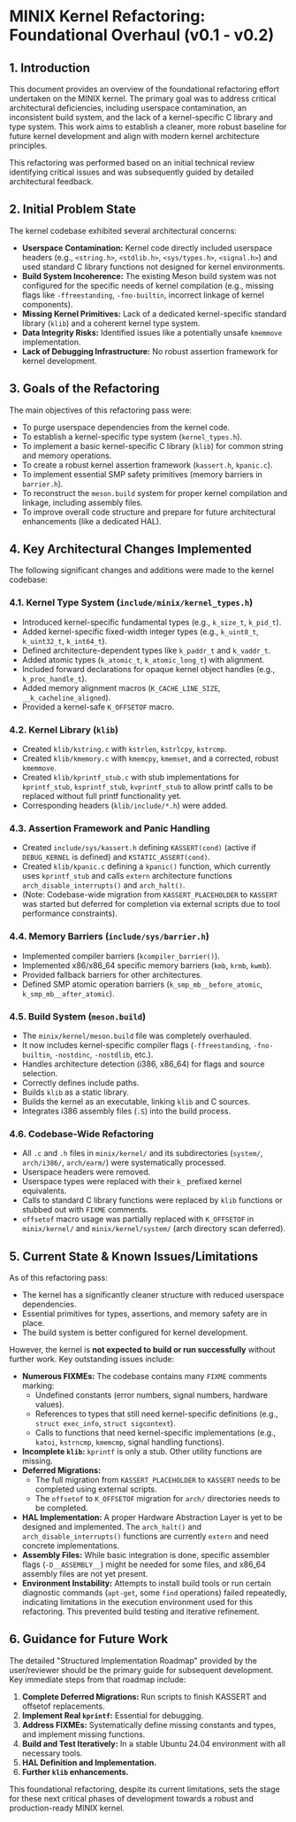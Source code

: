 # MINIX Kernel Refactoring: Foundational Overhaul (v0.1 - v0.2)

## 1. Introduction

This document provides an overview of the foundational refactoring effort undertaken on the MINIX kernel. The primary goal was to address critical architectural deficiencies, including userspace contamination, an inconsistent build system, and the lack of a kernel-specific C library and type system. This work aims to establish a cleaner, more robust baseline for future kernel development and align with modern kernel architecture principles.

This refactoring was performed based on an initial technical review identifying critical issues and was subsequently guided by detailed architectural feedback.

## 2. Initial Problem State

The kernel codebase exhibited several architectural concerns:

* **Userspace Contamination:** Kernel code directly included userspace headers (e.g., `<string.h>`, `<stdlib.h>`, `<sys/types.h>`, `<signal.h>`) and used standard C library functions not designed for kernel environments.
* **Build System Incoherence:** The existing Meson build system was not configured for the specific needs of kernel compilation (e.g., missing flags like `-ffreestanding`, `-fno-builtin`, incorrect linkage of kernel components).
* **Missing Kernel Primitives:** Lack of a dedicated kernel-specific standard library (`klib`) and a coherent kernel type system.
* **Data Integrity Risks:** Identified issues like a potentially unsafe `kmemmove` implementation.
* **Lack of Debugging Infrastructure:** No robust assertion framework for kernel development.

## 3. Goals of the Refactoring

The main objectives of this refactoring pass were:

* To purge userspace dependencies from the kernel code.
* To establish a kernel-specific type system (`kernel_types.h`).
* To implement a basic kernel-specific C library (`klib`) for common string and memory operations.
* To create a robust kernel assertion framework (`kassert.h`, `kpanic.c`).
* To implement essential SMP safety primitives (memory barriers in `barrier.h`).
* To reconstruct the `meson.build` system for proper kernel compilation and linkage, including assembly files.
* To improve overall code structure and prepare for future architectural enhancements (like a dedicated HAL).

## 4. Key Architectural Changes Implemented

The following significant changes and additions were made to the kernel codebase:

### 4.1. Kernel Type System (`include/minix/kernel_types.h`)

* Introduced kernel-specific fundamental types (e.g., `k_size_t`, `k_pid_t`).
* Added kernel-specific fixed-width integer types (e.g., `k_uint8_t`, `k_uint32_t`, `k_int64_t`).
* Defined architecture-dependent types like `k_paddr_t` and `k_vaddr_t`.
* Added atomic types (`k_atomic_t`, `k_atomic_long_t`) with alignment.
* Included forward declarations for opaque kernel object handles (e.g., `k_proc_handle_t`).
* Added memory alignment macros (`K_CACHE_LINE_SIZE`, `__k_cacheline_aligned`).
* Provided a kernel-safe `K_OFFSETOF` macro.

### 4.2. Kernel Library (`klib`)

* Created `klib/kstring.c` with `kstrlen`, `kstrlcpy`, `kstrcmp`.
* Created `klib/kmemory.c` with `kmemcpy`, `kmemset`, and a corrected, robust `kmemmove`.
* Created `klib/kprintf_stub.c` with stub implementations for `kprintf_stub`, `ksprintf_stub`, `kvprintf_stub` to allow printf calls to be replaced without full printf functionality yet.
* Corresponding headers (`klib/include/*.h`) were added.

### 4.3. Assertion Framework and Panic Handling

* Created `include/sys/kassert.h` defining `KASSERT(cond)` (active if `DEBUG_KERNEL` is defined) and `KSTATIC_ASSERT(cond)`.
* Created `klib/kpanic.c` defining a `kpanic()` function, which currently uses `kprintf_stub` and calls `extern` architecture functions `arch_disable_interrupts()` and `arch_halt()`.
* (Note: Codebase-wide migration from `KASSERT_PLACEHOLDER` to `KASSERT` was started but deferred for completion via external scripts due to tool performance constraints).

### 4.4. Memory Barriers (`include/sys/barrier.h`)

* Implemented compiler barriers (`kcompiler_barrier()`).
* Implemented x86/x86_64 specific memory barriers (`kmb`, `krmb`, `kwmb`).
* Provided fallback barriers for other architectures.
* Defined SMP atomic operation barriers (`k_smp_mb__before_atomic`, `k_smp_mb__after_atomic`).

### 4.5. Build System (`meson.build`)

* The `minix/kernel/meson.build` file was completely overhauled.
* It now includes kernel-specific compiler flags (`-ffreestanding`, `-fno-builtin`, `-nostdinc`, `-nostdlib`, etc.).
* Handles architecture detection (i386, x86_64) for flags and source selection.
* Correctly defines include paths.
* Builds `klib` as a static library.
* Builds the kernel as an executable, linking `klib` and C sources.
* Integrates i386 assembly files (`.S`) into the build process.

### 4.6. Codebase-Wide Refactoring

* All `.c` and `.h` files in `minix/kernel/` and its subdirectories (`system/`, `arch/i386/`, `arch/earm/`) were systematically processed.
* Userspace headers were removed.
* Userspace types were replaced with their `k_` prefixed kernel equivalents.
* Calls to standard C library functions were replaced by `klib` functions or stubbed out with `FIXME` comments.
* `offsetof` macro usage was partially replaced with `K_OFFSETOF` in `minix/kernel/` and `minix/kernel/system/` (arch directory scan deferred).

## 5. Current State & Known Issues/Limitations

As of this refactoring pass:

* The kernel has a significantly cleaner structure with reduced userspace dependencies.
* Essential primitives for types, assertions, and memory safety are in place.
* The build system is better configured for kernel development.

However, the kernel is **not expected to build or run successfully** without further work. Key outstanding issues include:

* **Numerous FIXMEs:** The codebase contains many `FIXME` comments marking:
  * Undefined constants (error numbers, signal numbers, hardware values).
  * References to types that still need kernel-specific definitions (e.g., `struct exec_info`, `struct sigcontext`).
  * Calls to functions that need kernel-specific implementations (e.g., `katoi`, `kstrncmp`, `kmemcmp`, signal handling functions).
* **Incomplete `klib`:** `kprintf` is only a stub. Other utility functions are missing.
* **Deferred Migrations:**
  * The full migration from `KASSERT_PLACEHOLDER` to `KASSERT` needs to be completed using external scripts.
  * The `offsetof` to `K_OFFSETOF` migration for `arch/` directories needs to be completed.
* **HAL Implementation:** A proper Hardware Abstraction Layer is yet to be designed and implemented. The `arch_halt()` and `arch_disable_interrupts()` functions are currently `extern` and need concrete implementations.
* **Assembly Files:** While basic integration is done, specific assembler flags (`-D__ASSEMBLY__`) might be needed for some files, and x86_64 assembly files are not yet present.
* **Environment Instability:** Attempts to install build tools or run certain diagnostic commands (`apt-get`, some `find` operations) failed repeatedly, indicating limitations in the execution environment used for this refactoring. This prevented build testing and iterative refinement.

## 6. Guidance for Future Work

The detailed "Structured Implementation Roadmap" provided by the user/reviewer should be the primary guide for subsequent development. Key immediate steps from that roadmap include:

1. **Complete Deferred Migrations:** Run scripts to finish KASSERT and offsetof replacements.
2. **Implement Real `kprintf`:** Essential for debugging.
3. **Address FIXMEs:** Systematically define missing constants and types, and implement missing functions.
4. **Build and Test Iteratively:** In a stable Ubuntu 24.04 environment with all necessary tools.
5. **HAL Definition and Implementation.**
6. **Further `klib` enhancements.**

This foundational refactoring, despite its current limitations, sets the stage for these next critical phases of development towards a robust and production-ready MINIX kernel.
